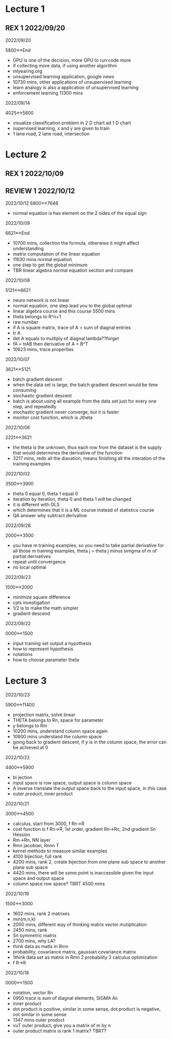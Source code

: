 # Lecture 1
## REX 1 2022/09/20

2022/09/20

5800<->End

- GPU is one of the decision, more GPU to run code more
- if collecting more data, if using another algorithm
- mlyearing.org
- unsupervised learning application, google news
- 10730 mins, other applications of unsupervised learning
- learn analogy is also a application of unsupervised learning
- enforcement learning 11300 mins

2022/09/14

4025<->5800

- visualize classification problem in 2 D chart ad 1 D chart
- supervised learning, x and y are given to train
- 1 lane road, 2 lane road, intersection


# Lecture 2
## REX 1 2022/10/09

## REVIEW 1 2022/10/12

2022/10/12
6800<->7648

- normal equation is has element on the 2 sides of the equal sign

2022/10/09

6621<->End

- 10700 mins, collection the formula, otherwise it might affect understanding
- matrix computation of the linear equation
- 11630 mins normal equation
- one step to get the global minimum
- TBR linear algebra normal equation section and compare

2022/10/08

5121<->6621

- neuro network is not linear
- normal equation, one step lead you to the global optimal
- linear algebra course and this course 5500 mins
- theta belongs to R^n+1
- raw number
- if A is square matrix, trace of A = sum of diagnal entries
- tr A
- det A equals to multiply of diagnal lambda??forget
- fA = trAB then derivative of A = B^T
- 10623 mins, trace properties

2022/10/07

3621<->5121

- batch gradient descent
- when the data set is large, the batch gradient descent would be time consuming
- stochastic gradient descent
- batch is about using all example from the data set just for every one step, and repeatedly
- stochastic gradient never converge, but it is faster
- monitor cost function, which is Jtheta

2022/10/06

2221<->3621

- the theta is the unknown, thus each row from the dataset is the supply that would determines the derivative of the function
- 3217 mins, redo all the diavation, means finishing all the interation of the training examples

2022/10/02

3500<->3900

- theta 0 equal 0, theta 1 equal 0
- iteration by iteration, theta 0 and theta 1 will be changed
- it is different with OLS
- which determines that it is a ML course instead of statistics course
- QA answer why subtract derivative

2022/09/28

2000<->3500

- you have m training examples, so you need to take partial derivative for all those m training examples, theta j = theta j minus simgma of m of partial derivatives
- repeat until convergence
- no local optimal

2022/09/23

1500<->2000

- minimize square difference
- cpls investigation
- 1/2 is to make the math simpler
- gradient descend

2022/09/22

0000<->1500

- input training set output a hypothesis
- how to represent hypothesis
- notations
- how to choose parameter theta

# Lecture 3

2022/10/23

5900<->11400

- projection matrix, solve linear
- THETA belongs to Rn, space for parameter
- y belongs to Rm
- 10200 mins, understand column space again
- 10800 mins understand the column space
- going back to gradient descent, if y is in the column space, the error can be achieved at 0

2022/10/22

4400<->5900

- bi jection
- input space is row space, output space is column space
- A inverse translate the output space back to the input space, in this case
- outer product, inner product

2022/10/21

3000<->4500

- calculus, start from 3000, f Rn->R
- cost function is f Rn->R, 1st order, gradient Rn->Rn, 2nd gradient Sn Hession
- Rm->Rn, NN layer
- Rmn jacobian, Rnnn T
- kernel methods to measure similar examples
- 4100 bijection, full rank
- 4200 mins, rank 2, create bijection from one plane sub space to another plane sub space
- 4420 mins, there will be some point is inaccessible given the input space and output space
- column space row space? TBRT 4500 mins

2022/10/19

1500<->3000

- 1602 mins, rank 2 matrixes
- min(m,n,k)
- 2000 mins, different way of thinking matrix vector mutiplication
- 2450 mins, rank
- Sn symmetric matrix
- 2700 mins, why LA?
- think data as matix in Rmn
- probability, covariance matrix, gaussian covariance matrix
- 1think data set as matrix in Rmn 2 probability 3 calculus optimization
- f R->R

2022/10/18

0000<->1500

- notation, vector Rn
- 0950 trace is sum of diagnal elements, SIGMA Aii
- inner product
- dot product is positive, similar in some sense, dot product is negative, not similar in some sense
- 1347 mins outer product
- vuT outer product, give you a matrix of m by n
- outer product matrix is rank 1 matrix? TBRT?
